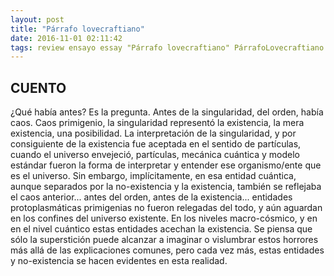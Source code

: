 ```yaml
---
layout: post
title: "Párrafo lovecraftiano"
date: 2016-11-01 02:11:42
tags: review ensayo essay "Párrafo lovecraftiano" PárrafoLovecraftiano ParrafoLovecraftiano
---
```




## CUENTO
¿Qué había antes? Es la pregunta. Antes de la singularidad, del orden, había caos. Caos primigenio, la singularidad representó la existencia, la mera existencia, una posibilidad. La interpretación de la singularidad, y por consiguiente de la existencia fue aceptada en el sentido de partículas, cuando el universo envejeció, partículas, mecánica cuántica y modelo estándar fueron la forma de interpretar y entender ese organismo/ente que es el universo. Sin embargo, implícitamente, en esa entidad cuántica, aunque separados por la no-existencia y la existencia, también se reflejaba el caos anterior... antes del orden, antes de la existencia... entidades protoplasmáticas primigenias no fueron relegadas del todo, y aún aguardan en los confines del universo existente. En los niveles macro-cósmico, y en en el nivel cuántico estas entidades acechan la existencia. Se piensa que sólo la superstición puede alcanzar a imaginar o vislumbrar estos horrores más allá de las explicaciones comunes, pero cada vez más, estas entidades y no-existencia se hacen evidentes en esta realidad.
